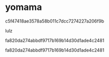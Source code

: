 yomama
======
c5f47418ae3578a58b011c7dcc7274227a206f9b

lulz

fa820da274abbdf9717b169b14d30d1ade4c2481

fa820da274abbdf9717b169b14d30d1ade4c2481

